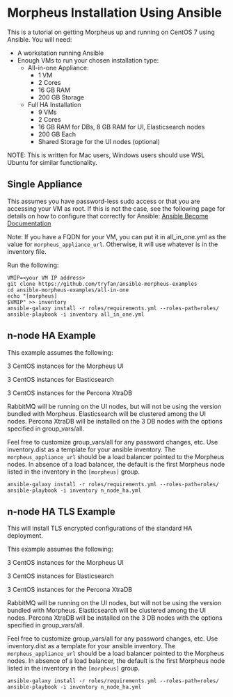 # Morpheus Installation Using Ansible
This is a tutorial on getting Morpheus up and running on CentOS 7 using Ansible.
You will need: 
- A workstation running Ansible
- Enough VMs to run your chosen installation type:
  - All-in-one Appliance:
    - 1 VM
    - 2 Cores
    - 16 GB RAM
    - 200 GB Storage
  - Full HA Installation
    - 9 VMs
    - 2 Cores
    - 16 GB RAM for DBs, 8 GB RAM for UI, Elasticsearch nodes
    - 200 GB Each
    - Shared Storage for the UI nodes (optional)

NOTE: This is written for Mac users, Windows users should use WSL Ubuntu for similar functionality.

## Single Appliance

This assumes you have password-less sudo access or that you are accessing your VM as root.  If this is not the case, see the following page for details on how to configure that correctly for Ansible: [Ansible Become Documentation](https://docs.ansible.com/ansible/latest/user_guide/become.html)

Note: If you have a FQDN for your VM, you can put it in all_in_one.yml as the value for `morpheus_appliance_url`.  Otherwise, it will use whatever is in the inventory file.

Run the following:
```
VMIP=<your VM IP address>
git clone https://github.com/tryfan/ansible-morpheus-examples
cd ansible-morpheus-examples/all-in-one
echo "[morpheus]
$VMIP" >> inventory
ansible-galaxy install -r roles/requirements.yml --roles-path=roles/
ansible-playbook -i inventory all_in_one.yml
```

## n-node HA Example

This example assumes the following:

3 CentOS instances for the Morpheus UI

3 CentOS instances for Elasticsearch

3 CentOS instances for the Percona XtraDB

RabbitMQ will be running on the UI nodes, but will not be using the version bundled with Morpheus.  Elasticsearch will be clustered among the UI nodes.  Percona XtraDB will be installed on the 3 DB nodes with the options specified in group_vars/all.

Feel free to customize group_vars/all for any password changes, etc.  Use inventory.dist as a template for your ansible inventory.  The `morpheus_appliance_url` should be a load balancer pointed to the Morpheus nodes.  In absence of a load balancer, the default is the first Morpheus node listed in the inventory in the `[morpheus]` group.

```
ansible-galaxy install -r roles/requirements.yml --roles-path=roles/
ansible-playbook -i inventory n_node_ha.yml
``` 

## n-node HA TLS Example

This will install TLS encrypted configurations of the standard HA deployment.  

This example assumes the following:

3 CentOS instances for the Morpheus UI

3 CentOS instances for Elasticsearch

3 CentOS instances for the Percona XtraDB

RabbitMQ will be running on the UI nodes, but will not be using the version bundled with Morpheus.  Elasticsearch will be clustered among the UI nodes.  Percona XtraDB will be installed on the 3 DB nodes with the options specified in group_vars/all.

Feel free to customize group_vars/all for any password changes, etc.  Use inventory.dist as a template for your ansible inventory.  The `morpheus_appliance_url` should be a load balancer pointed to the Morpheus nodes.  In absence of a load balancer, the default is the first Morpheus node listed in the inventory in the `[morpheus]` group.

```
ansible-galaxy install -r roles/requirements.yml --roles-path=roles/
ansible-playbook -i inventory n_node_ha.yml
``` 
